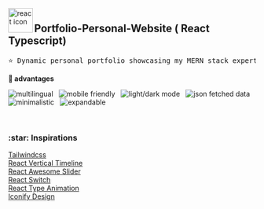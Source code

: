 <img align="left" src="https://github.com/leungwensen/svg-icon/blob/master/dist/svg/logos/react.svg" height="50" alt="react icon"/>
<h2>Portfolio-Personal-Website ( React Typescript)</h2>

<pre>
⭐ Dynamic personal portfolio showcasing my MERN stack expertise and 2 years of professional experience in web development. Explore my projects, skills, and journey as a dedicated MERN stack developer.
</pre>

<strong>:crown: advantages</strong>

<img src="https://img.shields.io/badge/-multilingual-blue" alt="multilingual"/> &nbsp; <img src="https://img.shields.io/badge/-mobile friendly-blue" alt="mobile friendly"/> &nbsp; <img src="https://img.shields.io/badge/-light/dark mode-blue" alt="light/dark mode"/> &nbsp; <img src="https://img.shields.io/badge/-json fetched data-blue" alt="json fetched data"/> &nbsp; <img src="https://img.shields.io/badge/-minimalistic-blue" alt="minimalistic"/> &nbsp; <img src="https://img.shields.io/badge/-expandable-blue" alt="expandable"/>

<br/>

<!-- <h3>:eye_speech_bubble: Live demo</h3>

Check live demonstration <a href="https://devmahmud.github.io/react-frontend-dev-portfolio/"><strong>here</strong></a> -->



<h3>:star: Inspirations</h3>

<a href="https://github.com/tailwindlabs/tailwindcss">Tailwindcss</a> <br/>
<a href="https://github.com/stephane-monnot/react-vertical-timeline">React Vertical Timeline</a> <br/>
<a href="https://github.com/rcaferati/react-awesome-slider">React Awesome Slider</a> <br/>
<a href="https://github.com/markusenglund/react-switch">React Switch</a> <br/>
<a href="https://github.com/maxeth/react-type-animation">React Type Animation</a> <br/>
<a href="https://iconify.design/icon-sets/?query=angular">Iconify Design</a> <br/>

